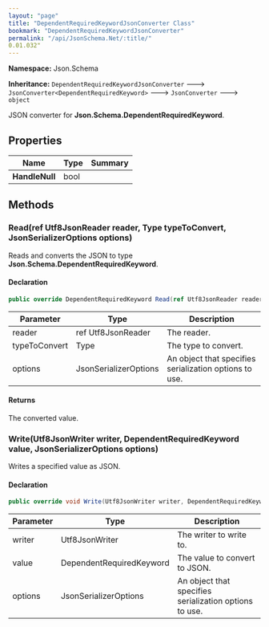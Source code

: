 ```yaml
---
layout: "page"
title: "DependentRequiredKeywordJsonConverter Class"
bookmark: "DependentRequiredKeywordJsonConverter"
permalink: "/api/JsonSchema.Net/:title/"
0.01.032"
---
```

**Namespace:** Json.Schema

**Inheritance:**
`DependentRequiredKeywordJsonConverter`
 🡒 
`JsonConverter<DependentRequiredKeyword>`
 🡒 
`JsonConverter`
 🡒 
`object`

JSON converter for **Json.Schema.DependentRequiredKeyword**.

## Properties

| Name | Type | Summary |
|---|---|---|
| **HandleNull** | bool |  |

## Methods

### Read(ref Utf8JsonReader reader, Type typeToConvert, JsonSerializerOptions options)

Reads and converts the JSON to type **Json.Schema.DependentRequiredKeyword**.

#### Declaration

```c#
public override DependentRequiredKeyword Read(ref Utf8JsonReader reader, Type typeToConvert, JsonSerializerOptions options)
```

| Parameter | Type | Description |
|---|---|---|
| reader | ref Utf8JsonReader | The reader. |
| typeToConvert | Type | The type to convert. |
| options | JsonSerializerOptions | An object that specifies serialization options to use. |


#### Returns

The converted value.

### Write(Utf8JsonWriter writer, DependentRequiredKeyword value, JsonSerializerOptions options)

Writes a specified value as JSON.

#### Declaration

```c#
public override void Write(Utf8JsonWriter writer, DependentRequiredKeyword value, JsonSerializerOptions options)
```

| Parameter | Type | Description |
|---|---|---|
| writer | Utf8JsonWriter | The writer to write to. |
| value | DependentRequiredKeyword | The value to convert to JSON. |
| options | JsonSerializerOptions | An object that specifies serialization options to use. |


